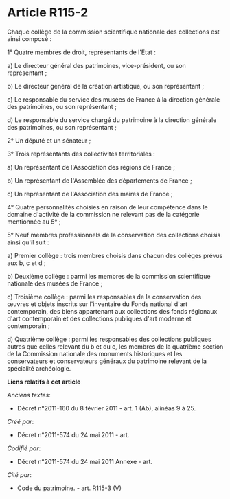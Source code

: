 # Article R115-2

Chaque collège de la commission scientifique nationale des collections est ainsi composé :

1° Quatre membres de droit, représentants de l'Etat :

a) Le directeur général des patrimoines, vice-président, ou son représentant ;

b) Le directeur général de la création artistique, ou son représentant ;

c) Le responsable du service des musées de France à la direction générale des patrimoines, ou son représentant ;

d) Le responsable du service chargé du patrimoine à la direction générale des patrimoines, ou son représentant ;

2° Un député et un sénateur ;

3° Trois représentants des collectivités territoriales :

a) Un représentant de l'Association des régions de France ;

b) Un représentant de l'Assemblée des départements de France ;

c) Un représentant de l'Association des maires de France ;

4° Quatre personnalités choisies en raison de leur compétence dans le domaine d'activité de la commission ne relevant pas de
la catégorie mentionnée au 5°  ;

5° Neuf membres professionnels de la conservation des collections choisis ainsi qu'il suit :

a) Premier collège : trois membres choisis dans chacun des collèges prévus aux b, c et d ;

b) Deuxième collège : parmi les membres de la commission scientifique nationale des musées de France ;

c) Troisième collège : parmi les responsables de la conservation des œuvres et objets inscrits sur l'inventaire du Fonds
national d'art contemporain, des biens appartenant aux collections des fonds régionaux d'art contemporain et des collections
publiques d'art moderne et contemporain ;

d) Quatrième collège : parmi les responsables des collections publiques autres que celles relevant du b et du c, les membres
de la quatrième section de la Commission nationale des monuments historiques et les conservateurs et conservateurs généraux
du patrimoine relevant de la spécialité archéologie.

**Liens relatifs à cet article**

_Anciens textes_:

  - Décret n°2011-160 du 8 février 2011 - art. 1 (Ab), alinéas 9 à 25.

_Créé par_:

  - Décret n°2011-574 du 24 mai 2011  - art.

_Codifié par_:

  - Décret n°2011-574 du 24 mai 2011 Annexe - art.

_Cité par_:

  - Code du patrimoine. - art. R115-3 (V)
